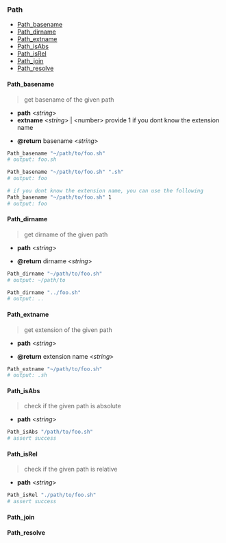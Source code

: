 ### Path

- [Path_basename](#Path_basename)
- [Path_dirname](#Path_dirname)
- [Path_extname](#Path_extname)
- [Path_isAbs](#Path_isAbs)
- [Path_isRel](#Path_isRel)
- [Path_join](#Path_join)
- [Path_resolve](#Path_resolve)

#### Path_basename

> get basename of the given path

- **path** \<*string*\>
- **extname** \<*string*\> | \<number\> provide 1 if you dont know the extension name

+ **@return** basename \<*string*\>

```sh
Path_basename "~/path/to/foo.sh"
# output: foo.sh

Path_basename "~/path/to/foo.sh" ".sh"
# output: foo

# if you dont know the extension name, you can use the following
Path_basename "~/path/to/foo.sh" 1
# output: foo
```

#### Path_dirname

> get dirname of the given path

- **path** \<*string*\>

+ **@return** dirname \<*string*\>

```sh
Path_dirname "~/path/to/foo.sh"
# output: ~/path/to

Path_dirname "../foo.sh"
# output: ..
```

#### Path_extname

> get extension of the given path

- **path** \<*string*\>

+ **@return** extension name \<*string*\>

```sh
Path_extname "~/path/to/foo.sh"
# output: .sh
```

#### Path_isAbs

> check if the given path is absolute

- **path** \<*string*\>

```sh
Path_isAbs "/path/to/foo.sh"
# assert success
```

#### Path_isRel

> check if the given path is relative

- **path** \<*string*\>

```sh
Path_isRel "./path/to/foo.sh"
# assert success
```

#### Path_join

#### Path_resolve